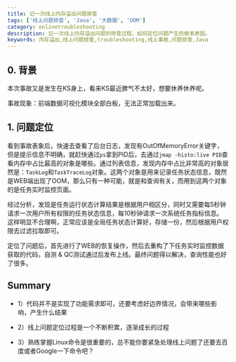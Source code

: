 ```yaml
---
title: 记一次线上内存溢出问题排查
tags: ['线上问题排查', 'Java', '大数据', 'OOM']
category: onlinetroubleshooting
description: 记一次线上内存溢出问题的排查过程，如何定位问题产生的根本原因。
keywords: 内存溢出,线上问题排查,troubleshooting,线上事故,问题排查,Java
---
```


## 0. 背景

本次事故又是发生在KS身上，看来KS最近脾气不太好，想要休养休养呢。

事故现象：前端数据可视化模块全部白板，无法正常加载出来。

## 1. 问题定位

看到事故表象后，快速去查看了后台日志，发现有OutOfMemoryError关键字，但是提示信息不明确，就赶快通过``` ps ```拿到PID后，去通过``` jmap -histo:live PID ```查看内存中占比最高的对象是哪些。通过列表信息，发现内存中占比非常高的对象居然是：``` TaskLog ```和``` TaskTraceLog ```对象。这两个对象是用来记录任务状态信息，既然是WEB端出现了OOM，那么只有一种可能，就是和查询有关，而用到这两个对象的是任务实时监控页面。

经过分析，发现是任务运行状态计算结果是根据用户相区分，同时又需要每5秒钟请求一次用户所有权限的任务状态信息，每10秒钟请求一次系统任务指标信息。这样明显不合理啊，正常应该是全局任务状态计算好，存储一份，然后根据用户权限去过滤拉取即可。

定位了问题后，首先进行了WEB的恢复操作，然后去重构了下任务实时监控数据获取的代码，自测 & QC测试通过后发布上线。最终问题得以解决，查询性能也好了很多。

## Summary

- 1）代码并不是实现了功能需求即可，还要考虑好边界情况，会带来哪些影响，产生什么结果

- 2）线上问题定位过程是一个不断积累，逐渐成长的过程

- 3）熟练掌握Linux命令是很重要的，总不能你要紧急处理线上问题了还要去百度或者Google一下命令吧？
